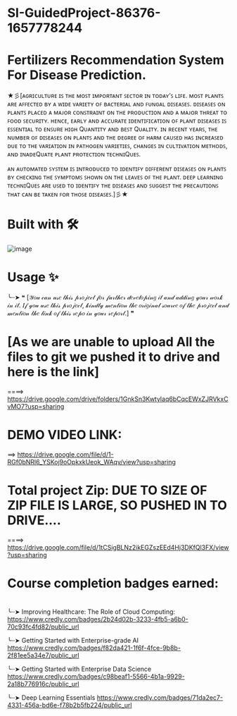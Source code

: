 # SI-GuidedProject-86376-1657778244
# Fertilizers Recommendation System For Disease Prediction.


★彡[ᴀɢʀɪᴄᴜʟᴛᴜʀᴇ ɪꜱ ᴛʜᴇ ᴍᴏꜱᴛ ɪᴍᴘᴏʀᴛᴀɴᴛ ꜱᴇᴄᴛᴏʀ ɪɴ ᴛᴏᴅᴀʏ’ꜱ ʟɪꜰᴇ. ᴍᴏꜱᴛ ᴘʟᴀɴᴛꜱ ᴀʀᴇ ᴀꜰꜰᴇᴄᴛᴇᴅ ʙʏ ᴀ ᴡɪᴅᴇ ᴠᴀʀɪᴇᴛʏ ᴏꜰ ʙᴀᴄᴛᴇʀɪᴀʟ ᴀɴᴅ ꜰᴜɴɢᴀʟ ᴅɪꜱᴇᴀꜱᴇꜱ. ᴅɪꜱᴇᴀꜱᴇꜱ ᴏɴ ᴘʟᴀɴᴛꜱ ᴘʟᴀᴄᴇᴅ ᴀ ᴍᴀᴊᴏʀ ᴄᴏɴꜱᴛʀᴀɪɴᴛ ᴏɴ ᴛʜᴇ ᴘʀᴏᴅᴜᴄᴛɪᴏɴ ᴀɴᴅ ᴀ ᴍᴀᴊᴏʀ ᴛʜʀᴇᴀᴛ ᴛᴏ ꜰᴏᴏᴅ ꜱᴇᴄᴜʀɪᴛʏ. ʜᴇɴᴄᴇ, ᴇᴀʀʟʏ ᴀɴᴅ ᴀᴄᴄᴜʀᴀᴛᴇ ɪᴅᴇɴᴛɪꜰɪᴄᴀᴛɪᴏɴ ᴏꜰ ᴘʟᴀɴᴛ ᴅɪꜱᴇᴀꜱᴇꜱ ɪꜱ ᴇꜱꜱᴇɴᴛɪᴀʟ ᴛᴏ ᴇɴꜱᴜʀᴇ ʜɪɢʜ Qᴜᴀɴᴛɪᴛʏ ᴀɴᴅ ʙᴇꜱᴛ Qᴜᴀʟɪᴛʏ. ɪɴ ʀᴇᴄᴇɴᴛ ʏᴇᴀʀꜱ, ᴛʜᴇ ɴᴜᴍʙᴇʀ ᴏꜰ ᴅɪꜱᴇᴀꜱᴇꜱ ᴏɴ ᴘʟᴀɴᴛꜱ ᴀɴᴅ ᴛʜᴇ ᴅᴇɢʀᴇᴇ ᴏꜰ ʜᴀʀᴍ ᴄᴀᴜꜱᴇᴅ ʜᴀꜱ ɪɴᴄʀᴇᴀꜱᴇᴅ ᴅᴜᴇ ᴛᴏ ᴛʜᴇ ᴠᴀʀɪᴀᴛɪᴏɴ ɪɴ ᴘᴀᴛʜᴏɢᴇɴ ᴠᴀʀɪᴇᴛɪᴇꜱ, ᴄʜᴀɴɢᴇꜱ ɪɴ ᴄᴜʟᴛɪᴠᴀᴛɪᴏɴ ᴍᴇᴛʜᴏᴅꜱ, ᴀɴᴅ ɪɴᴀᴅᴇQᴜᴀᴛᴇ ᴘʟᴀɴᴛ ᴘʀᴏᴛᴇᴄᴛɪᴏɴ ᴛᴇᴄʜɴɪQᴜᴇꜱ.

ᴀɴ ᴀᴜᴛᴏᴍᴀᴛᴇᴅ ꜱʏꜱᴛᴇᴍ ɪꜱ ɪɴᴛʀᴏᴅᴜᴄᴇᴅ ᴛᴏ ɪᴅᴇɴᴛɪꜰʏ ᴅɪꜰꜰᴇʀᴇɴᴛ ᴅɪꜱᴇᴀꜱᴇꜱ ᴏɴ ᴘʟᴀɴᴛꜱ ʙʏ ᴄʜᴇᴄᴋɪɴɢ ᴛʜᴇ ꜱʏᴍᴘᴛᴏᴍꜱ ꜱʜᴏᴡɴ ᴏɴ ᴛʜᴇ ʟᴇᴀᴠᴇꜱ ᴏꜰ ᴛʜᴇ ᴘʟᴀɴᴛ. ᴅᴇᴇᴘ ʟᴇᴀʀɴɪɴɢ ᴛᴇᴄʜɴɪQᴜᴇꜱ ᴀʀᴇ ᴜꜱᴇᴅ ᴛᴏ ɪᴅᴇɴᴛɪꜰʏ ᴛʜᴇ ᴅɪꜱᴇᴀꜱᴇꜱ ᴀɴᴅ ꜱᴜɢɢᴇꜱᴛ ᴛʜᴇ ᴘʀᴇᴄᴀᴜᴛɪᴏɴꜱ ᴛʜᴀᴛ ᴄᴀɴ ʙᴇ ᴛᴀᴋᴇɴ ꜰᴏʀ ᴛʜᴏꜱᴇ ᴅɪꜱᴇᴀꜱᴇꜱ.]彡★



# Built with 🛠️
![image](https://user-images.githubusercontent.com/92323184/179819084-254c1958-d2d8-4fa2-81dd-6ce995387895.png)

# Usage ✨
╰┈➤ ❝ [𝒴𝑜𝓊 𝒸𝒶𝓃 𝓊𝓈𝑒 𝓉𝒽𝒾𝓈 𝓅𝓇𝑜𝒿𝑒𝒸𝓉 𝒻𝑜𝓇 𝒻𝓊𝓇𝓉𝒽𝑒𝓇 𝒹𝑒𝓋𝑒𝓁𝑜𝓅𝒾𝓃𝑔 𝒾𝓉 𝒶𝓃𝒹 𝒶𝒹𝒹𝒾𝓃𝑔 𝓎𝑜𝓊𝓇 𝓌𝑜𝓇𝓀 𝒾𝓃 𝒾𝓉. 𝐼𝒻 𝓎𝑜𝓊 𝓊𝓈𝑒 𝓉𝒽𝒾𝓈 𝓅𝓇𝑜𝒿𝑒𝒸𝓉, 𝓀𝒾𝓃𝒹𝓁𝓎 𝓂𝑒𝓃𝓉𝒾𝑜𝓃 𝓉𝒽𝑒 𝑜𝓇𝒾𝑔𝒾𝓃𝒶𝓁 𝓈𝑜𝓊𝓇𝒸𝑒 𝑜𝒻 𝓉𝒽𝑒 𝓅𝓇𝑜𝒿𝑒𝒸𝓉 𝒶𝓃𝒹 𝓂𝑒𝓃𝓉𝒾𝑜𝓃 𝓉𝒽𝑒 𝓁𝒾𝓃𝓀 𝑜𝒻 𝓉𝒽𝒾𝓈 𝓇𝑒𝓅𝑜 𝒾𝓃 𝓎𝑜𝓊𝓇 𝓇𝑒𝓅𝑜𝓇𝓉.] ❞

# [As we are unable to upload All the files to git we pushed it to drive and here is the link]

====> https://drive.google.com/drive/folders/1GnkSn3Kwtylaq6bCqcEWxZJRVkxCvMO7?usp=sharing

# DEMO VIDEO LINK:
==> https://drive.google.com/file/d/1-RGf0bNRl6_YSKoj9oOpkxkUeok_WAqv/view?usp=sharing

# Total project Zip:  DUE TO SIZE OF ZIP FILE IS LARGE, SO PUSHED IN TO DRIVE....
====> https://drive.google.com/file/d/1tCSigBLNz2ikEGZszEEd4Hj3DKfQl3FX/view?usp=sharing

# Course completion badges earned:
#
 ╰┈➤ Improving Healthcare: The Role of Cloud Computing:
        https://www.credly.com/badges/2b24d02b-3233-4fb5-a6b0-70c93fc4fd82/public_url
 
 ╰┈➤ Getting Started with Enterprise-grade AI
        https://www.credly.com/badges/f82da421-1f6f-4fce-9b8b-2f81ee5a34e7/public_url
 
 ╰┈➤ Getting Started with Enterprise Data Science
        https://www.credly.com/badges/c98beaf1-5566-4b1a-9929-2a18b776916c/public_url
 
 ╰┈➤ Deep Learning Essentials
        https://www.credly.com/badges/71da2ec7-4331-456a-bd6e-f78b2b5fb224/public_url
 
 
  
 
 
